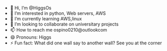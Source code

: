 - 👋 Hi, I’m @HiggsOs
- 👀 I’m interested in python, Web servers, AWS
- 🌱 I’m currently learning AWS,linux
- 💞️ I’m looking to collaborate on universitary projects
- 📫 How to reach me ospino0210@outlookcom
- 😄 Pronouns: Higgs
- ⚡ Fun fact: What did one wall say to another wall? See you at the corner

<!---
HiggsOs/HiggsOs is a ✨ special ✨ repository because its `README.md` (this file) appears on your GitHub profile.
You can click the Preview link to take a look at your changes.
--->
